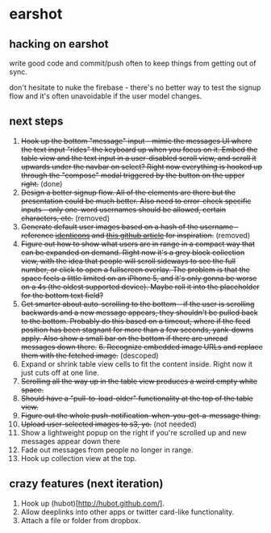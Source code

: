 earshot
=======

hacking on earshot
---

write good code and commit/push often to keep things from getting out of sync.

don't hesitate to nuke the firebase - there's no better way to test the signup flow and it's often unavoidable if the user model changes.

next steps
---

1. ~~Hook up the bottom "message" input - mimic the messages UI where the text input "rides" the keyboard up when you focus on it. Embed the table view and the text input in a user-disabled scroll view, and scroll it upwards under the navbar on select? Right now everything is hooked up through the "compose" modal triggered by the button on the upper right.~~ (done)
2. ~~Design a better signup flow. All of the elements are there but the presentation could be much better. Also need to error-check specific inputs - only one-word usernames should be allowed, certain characters, etc.~~ (removed)
3. ~~Generate default user images based on a hash of the username - reference [identicons](http://en.wikipedia.org/wiki/Identicon) and [this github article](https://github.com/blog/1586-identicons) for inspiration.~~ (removed)
4. ~~Figure out how to show what users are in range in a compact way that can be expanded on demand. Right now it's a grey block collection view, with the idea that people will scroll sideways to see the full number, or click to open a fullscreen overlay. The problem is that the space feels a little limited on an iPhone 5, and it's only gonna be worse on a 4s (the oldest supported device). Maybe roll it into the placeholder for the bottom text field?~~
5. ~~Get smarter about auto-scrolling to the bottom - if the user is scrolling backwards and a new message appears, they shouldn't be pulled back to the bottom. Probably do this based on a timeout, where if the feed position has been stagnant for more than a few seconds, yank-downs apply. Also show a small bar on the bottom if there are unread messages down there.~~
~~6. Recognize embedded image URLs and replace them with the fetched image.~~ (descoped)
7. Expand or shrink table view cells to fit the content inside. Right now it just cuts off at one line.
8. ~~Scrolling all the way up in the table view produces a weird empty white space.~~
9. ~~Should have a "pull-to-load-older" functionality at the top of the table view.~~
10. ~~Figure out the whole push-notification-when-you-get-a-message thing.~~
11. ~~Upload user-selected images to s3, yo.~~ (not needed)
12. Show a lightweight popup on the right if you're scrolled up and new messages appear down there
13. Fade out messages from people no longer in range.
14. Hook up collection view at the top.


crazy features (next iteration)
---
1. Hook up (hubot)[http://hubot.github.com/].
2. Allow deeplinks into other apps or twitter card-like functionality.
3. Attach a file or folder from dropbox.
